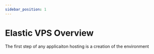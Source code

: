 ```yaml
---
sidebar_position: 1
---
```

# Elastic VPS Overview
The first step of any applicaiton hosting is a creation of the environment